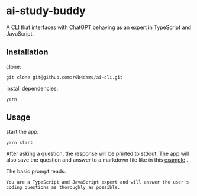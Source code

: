 # ai-study-buddy

A CLI that interfaces with ChatGPT behaving as an expert in TypeScript and JavaScript.

## Installation

clone:

```
git clone git@github.com:r0b4dams/ai-cli.git
```

install dependencies:

```
yarn
```


## Usage
start the app:

```
yarn start
```

After asking a question, the response will be printed to stdout. The app will also save the question and answer to a markdown file like in this [example](./history/question_2023_09_02-20_22_4242.md) .



The basic prompt reads:

```
You are a TypeScript and JavaScript expert and will answer the user's coding questions as thoroughly as possible.
```
